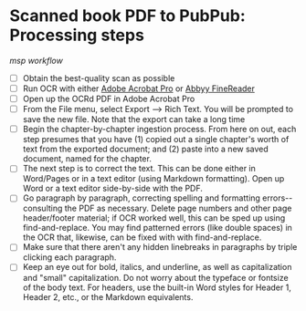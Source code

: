 # Scanned book PDF to PubPub: Processing steps

*msp workflow*

- [ ] Obtain the best-quality scan as possible
- [ ] Run OCR with either [Adobe Acrobat Pro](https://acrobat.adobe.com/us/en/acrobat.html) or [Abbyy FineReader](https://pdf.abbyy.com)
- [ ] Open up the OCRd PDF in Adobe Acrobat Pro
- [ ] From the File menu, select Export --> Rich Text. You will be prompted to save the new file. Note that the export can take a long time
- [ ] Begin the chapter-by-chapter ingestion process. From here on out, each step presumes that you have (1) copied out a single chapter's worth of text from the exported document; and (2) paste into a new saved document, named for the chapter. 
- [ ] The next step is to correct the text. This can be done either in Word/Pages or in a text editor (using Markdown formatting). Open up Word or a text editor side-by-side with the PDF. 
- [ ] Go paragraph by paragraph, correcting spelling and formatting errors--consulting the PDF as necessary. Delete page numbers and other page header/footer material; if OCR worked well, this can be sped up using find-and-replace.  You may find patterned errors (like double spaces) in the OCR that, likewise, can be fixed with with find-and-replace.
- [ ] Make sure that there aren't any hidden linebreaks in paragraphs by triple clicking each paragraph. 
- [ ] Keep an eye out for bold, italics, and underline, as well as capitalization and "small" capitalization. Do not worry about the typeface or fontsize of the body text. For headers, use the built-in Word styles for Header 1, Header 2, etc., or the Markdown equivalents. 
